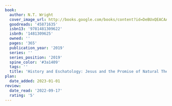 ```yaml
---
book:
  author: N.T. Wright
  cover_image_url: http://books.google.com/books/content?id=DeBUxQEACAAJ&printsec=frontcover&img=1&zoom=1&source=gbs_api
  goodreads: '45871635'
  isbn13: '9781481309622'
  isbn9: '1481309625'
  owned: ''
  pages: '365'
  publication_year: '2019'
  series: ''
  series_position: '2019'
  spine_color: '#3a1409'
  tags: ''
  title: 'History and Eschatology: Jesus and the Promise of Natural Theology'
plan:
  date_added: 2023-01-01
review:
  date_read: '2022-09-17'
  rating: '5'
---
```

